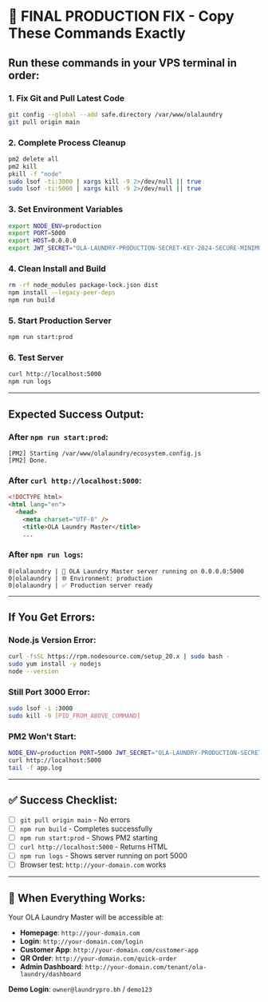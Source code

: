 # 🚨 FINAL PRODUCTION FIX - Copy These Commands Exactly

## **Run these commands in your VPS terminal in order:**

### **1. Fix Git and Pull Latest Code**
```bash
git config --global --add safe.directory /var/www/olalaundry
git pull origin main
```

### **2. Complete Process Cleanup**
```bash
pm2 delete all
pm2 kill
pkill -f "node"
sudo lsof -ti:3000 | xargs kill -9 2>/dev/null || true
sudo lsof -ti:5000 | xargs kill -9 2>/dev/null || true
```

### **3. Set Environment Variables**
```bash
export NODE_ENV=production
export PORT=5000
export HOST=0.0.0.0
export JWT_SECRET="OLA-LAUNDRY-PRODUCTION-SECRET-KEY-2024-SECURE-MINIMUM-32-CHARACTERS"
```

### **4. Clean Install and Build**
```bash
rm -rf node_modules package-lock.json dist
npm install --legacy-peer-deps
npm run build
```

### **5. Start Production Server**
```bash
npm run start:prod
```

### **6. Test Server**
```bash
curl http://localhost:5000
npm run logs
```

---

## **Expected Success Output:**

### **After `npm run start:prod`:**
```
[PM2] Starting /var/www/olalaundry/ecosystem.config.js
[PM2] Done.
```

### **After `curl http://localhost:5000`:**
```html
<!DOCTYPE html>
<html lang="en">
  <head>
    <meta charset="UTF-8" />
    <title>OLA Laundry Master</title>
    ...
```

### **After `npm run logs`:**
```
0|olalaundry | 🚀 OLA Laundry Master server running on 0.0.0.0:5000
0|olalaundry | 🌐 Environment: production
0|olalaundry | ✅ Production server ready
```

---

## **If You Get Errors:**

### **Node.js Version Error:**
```bash
curl -fsSL https://rpm.nodesource.com/setup_20.x | sudo bash -
sudo yum install -y nodejs
node --version
```

### **Still Port 3000 Error:**
```bash
sudo lsof -i :3000
sudo kill -9 [PID_FROM_ABOVE_COMMAND]
```

### **PM2 Won't Start:**
```bash
NODE_ENV=production PORT=5000 JWT_SECRET="OLA-LAUNDRY-PRODUCTION-SECRET-KEY-2024-SECURE-MINIMUM-32-CHARACTERS" nohup node dist/index.js > app.log 2>&1 &
curl http://localhost:5000
tail -f app.log
```

---

## **✅ Success Checklist:**
- [ ] `git pull origin main` - No errors
- [ ] `npm run build` - Completes successfully
- [ ] `npm run start:prod` - Shows PM2 starting
- [ ] `curl http://localhost:5000` - Returns HTML
- [ ] `npm run logs` - Shows server running on port 5000
- [ ] Browser test: `http://your-domain.com` works

---

## **🎉 When Everything Works:**

Your OLA Laundry Master will be accessible at:
- **Homepage**: `http://your-domain.com`
- **Login**: `http://your-domain.com/login`
- **Customer App**: `http://your-domain.com/customer-app`
- **QR Order**: `http://your-domain.com/quick-order`
- **Admin Dashboard**: `http://your-domain.com/tenant/ola-laundry/dashboard`

**Demo Login**: `owner@laundrypro.bh` / `demo123`